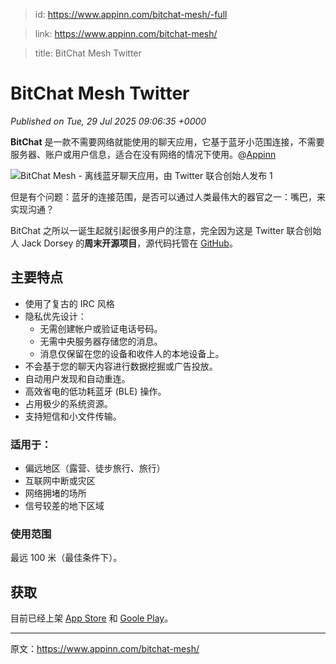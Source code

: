 > id: https://www.appinn.com/bitchat-mesh/-full

> link: https://www.appinn.com/bitchat-mesh/

> title: BitChat Mesh Twitter

# BitChat Mesh Twitter
_Published on Tue, 29 Jul 2025 09:06:35 +0000_

**BitChat** 是一款不需要网络就能使用的聊天应用，它基于蓝牙小范围连接，不需要服务器、账户或用户信息，适合在没有网络的情况下使用。@[Appinn](https://www.appinn.com/bitchat-mesh/)

![BitChat Mesh - 离线蓝牙聊天应用，由 Twitter 联合创始人发布 1](https://do-cdn.appinn.com/static3/images/2025/07/Copy-of-appinn-homework-2025-07-29T170103.658.jpg "BitChat Mesh - 离线蓝牙聊天应用，由 Twitter 联合创始人发布 1")

但是有个问题：蓝牙的连接范围，是否可以通过人类最伟大的器官之一：嘴巴，来实现沟通？

BitChat 之所以一诞生起就引起很多用户的注意，完全因为这是 Twitter 联合创始人 Jack Dorsey 的**周末开源项目**，源代码托管在 [GitHub](https://github.com/permissionlesstech/bitchat)。

主要特点
----

-   使用了复古的 IRC 风格
-   隐私优先设计：
    -   无需创建帐户或验证电话号码。
    -   无需中央服务器存储您的消息。
    -   消息仅保留在您的设备和收件人的本地设备上。
-   不会基于您的聊天内容进行数据挖掘或广告投放。
-   自动用户发现和自动重连。
-   高效省电的低功耗蓝牙 (BLE) 操作。
-   占用极少的系统资源。
-   支持短信和小文件传输。

### 适用于：

-   偏远地区（露营、徒步旅行、旅行）
-   互联网中断或灾区
-   网络拥堵的场所
-   信号较差的地下区域

### 使用范围

最远 100 米（最佳条件下）。

获取
--

目前已经上架 [App Store](https://apps.apple.com/cn/app/bitchat-mesh/id6748219622) 和 [Goole Play](https://play.google.com/store/apps/details?id=dev.hostingduty.bitchat)。

* * *

原文：https://www.appinn.com/bitchat-mesh/
